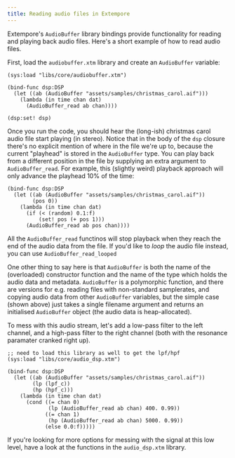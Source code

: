 ```yaml
---
title: Reading audio files in Extempore
---
```


Extempore's `AudioBuffer` library bindings provide functionality for reading and
playing back audio files. Here's a short example of how to read audio files.

First, load the `audiobuffer.xtm` library and create an `AudioBuffer` variable:

~~~~ xtlang
(sys:load "libs/core/audiobuffer.xtm")

(bind-func dsp:DSP
  (let ((ab (AudioBuffer "assets/samples/christmas_carol.aif")))
    (lambda (in time chan dat)
      (AudioBuffer_read ab chan))))

(dsp:set! dsp)
~~~~

Once you run the code, you should hear the (long-ish) christmas carol audio file
start playing (in stereo). Notice that in the body of the `dsp` closure there's
no explicit mention of where in the file we're up to, because the current
"playhead" is stored in the `AudioBuffer` type. You can play back from a
different position in the file by supplying an extra argument to
`AudioBuffer_read`. For example, this (slightly weird) playback approach will
only advance the playhead 10% of the time:

```xtlang
(bind-func dsp:DSP
  (let ((ab (AudioBuffer "assets/samples/christmas_carol.aif"))
        (pos 0))
    (lambda (in time chan dat)
      (if (< (random) 0.1:f)
          (set! pos (+ pos 1)))
      (AudioBuffer_read ab pos chan))))
```

All the `AudioBuffer_read` functinos will stop playback when they reach the end
of the audio data from the file. If you'd like to _loop_ the audio file instead,
you can use `AudioBuffer_read_looped`

One other thing to say here is that `AudioBuffer` is both the name of the
(overloaded) constructor function and the name of the type which holds the audio
data and metadata. `AudioBuffer` is a polymorphic function, and there are
versions for e.g. reading files with non-standard samplerates, and copying audio
data from other `AudioBuffer` variables, but the simple case (shown above) just
takes a single filename argument and returns an initialised `AudioBuffer` object
(the audio data is heap-allocated).

To mess with this audio stream, let's add a low-pass filter to the left channel,
and a high-pass filter to the right channel (both with the resonance paramater
cranked right up).

~~~~ xtlang
;; need to load this library as well to get the lpf/hpf
(sys:load "libs/core/audio_dsp.xtm")

(bind-func dsp:DSP
  (let ((ab (AudioBuffer "assets/samples/christmas_carol.aif"))
        (lp (lpf_c))
        (hp (hpf_c)))
    (lambda (in time chan dat)
      (cond ((= chan 0)
             (lp (AudioBuffer_read ab chan) 400. 0.99))
            ((= chan 1)
             (hp (AudioBuffer_read ab chan) 5000. 0.99))
            (else 0.0:f)))))
~~~~

If you're looking for more options for messing with the signal at this low
level, have a look at the functions in the `audio_dsp.xtm` library.
